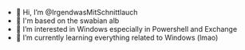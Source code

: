 - 👋 Hi, I’m @IrgendwasMitSchnittlauch
- 🌄 I'm based on the swabian alb 
- 👀 I’m interested in Windows especially in Powershell and Exchange
- 🌱 I’m currently learning everything related to Windows (lmao)

<!---
IrgendwasMitSchnittlauch/IrgendwasMitSchnittlauch is a ✨ special ✨ repository because its `README.md` (this file) appears on your GitHub profile.
You can click the Preview link to take a look at your changes.
--->
